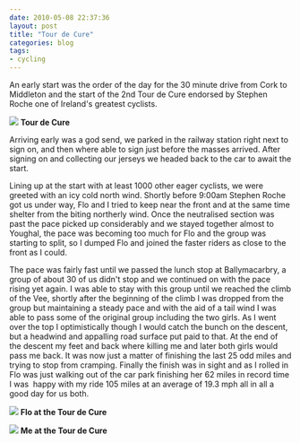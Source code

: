 ```yaml
---
date: 2010-05-08 22:37:36
layout: post
title: "Tour de Cure"
categories: blog 
tags:
- cycling
---
```


An early start was the order of the day for the 30 minute drive from Cork to Middleton and the start of the 2nd Tour de Cure endorsed by Stephen Roche one of Ireland's greatest cyclists.

![](/images/2010/start.jpg)
**Tour de Cure**

Arriving early was a god send, we parked in the railway station right next to sign on, and then where able to sign just before the masses arrived. After signing on and collecting our jerseys we headed back to the car to await the start.

Lining up at the start with at least 1000 other eager cyclists, we were greeted with an icy cold north wind. Shortly before 9:00am Stephen Roche got us under way, Flo and I tried to keep near the front and at the same time shelter from the biting northerly wind. Once the neutralised section was past the pace picked up considerably and we stayed together almost to Youghal, the pace was becoming too much for Flo and the group was starting to split, so I dumped Flo and joined the faster riders as close to the front as I could.

The pace was fairly fast until we passed the lunch stop at Ballymacarbry, a group of about 30 of us didn't stop and we continued on with the pace rising yet again. I was able to stay with this group until we reached the climb of the Vee, shortly after the beginning of the climb I was dropped from the group but maintaining a steady pace and with the aid of a tail wind I was able to pass some of the original group including the two girls. As I went over the top I optimistically though I would catch the bunch on the descent, but a headwind and appalling road surface put paid to that. At the end of the descent my feet and back where killing me and later both girls would pass me back. It was now just a matter of finishing the last 25 odd miles and trying to stop from cramping. Finally the finish was in sight and as I rolled in Flo was just walking out of the car park finishing her 62 miles in record time I was  happy with my ride 105 miles at an average of 19.3 mph all in all a good day for us both.

![](/images/2010/start-flo.jpg)
**Flo at the Tour de Cure**

![](/images/2010/start-keith.jpg)
**Me at the Tour de Cure**

